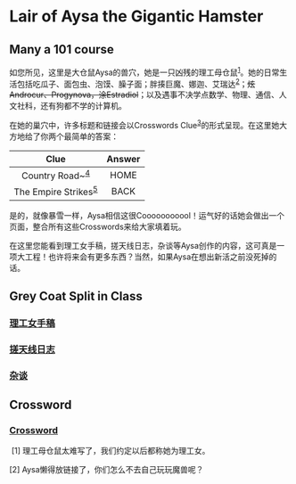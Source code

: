 # Lair of Aysa the **Gigantic** Hamster



## Many a 101 course

如您所见，这里是大仓鼠Aysa的兽穴，她是一只凶残的理工母仓鼠<sup>[1](#1)</sup>。她的日常生活包括吃瓜子、面包虫、泡馍、臊子面；胖揍巨魔、娜迦、艾瑞达<sup>[2](#2)</sup>；~~炫Androcur、Progynova，涂Estradiol~~；以及遇事不决学点数学、物理、通信、人文社科，还有狗都不学的计算机。

在她的巢穴中，许多标题和链接会以Crosswords Clue<sup>[3](https://en.wikipedia.org/wiki/Crossword)</sup>的形式呈现。在这里她大方地给了你两个最简单的答案：

|                             Clue                             | Answer |
| :----------------------------------------------------------: | :----: |
| Country Road~<sup>[4](https://www.youtube.com/watch?v=1vrEljMfXYo)</sup> |  HOME  |
| The Empire Strikes<sup>[5](https://en.wikipedia.org/wiki/The_Empire_Strikes_Back)</sup> |  BACK  |

是的，就像暴雪一样，Aysa相信这很Cooooooooool！运气好的话她会做出一个页面，整合所有这些Crosswords来给大家填着玩。

在这里您能看到理工女手稿，搓天线日志，杂谈等Aysa创作的内容，这可真是一项大工程！也许将来会有更多东西？当然，如果Aysa在想出新活之前没死掉的话。

## Grey Coat Split in Class

### [理工女手稿](./engScript/engScript.md)

### [搓天线日志](./antennaLog/antennaLog.md)

### [杂谈](./articles/article.md)

## Crossword

### [Crossword](./crossword/cw.md)









<a id="1"> [1] 理工母仓鼠太难写了，我们约定以后都称她为理工女。</a>

<a id="2"> [2] Aysa懒得放链接了，你们怎么不去自己玩玩魔兽呢？</a>

